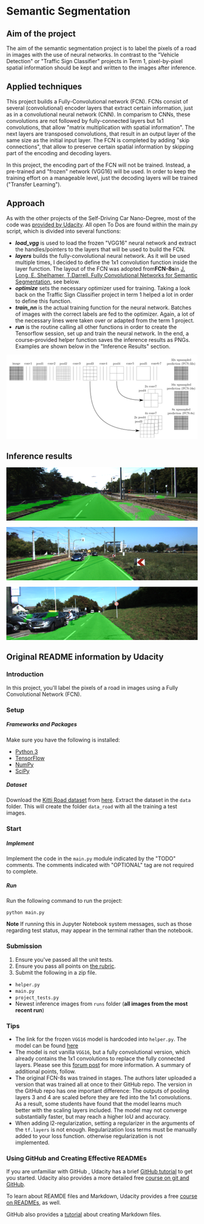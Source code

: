 # Semantic Segmentation

## Aim of the project

The aim of the semantic segmentation project is to label the pixels of
a road in images with the use of neural networks. In contrast to the
"Vehicle Detection" or "Traffic Sign Classifier" projects in Term 1,
pixel-by-pixel spatial information should be kept and written to the
images after inference.

## Applied techniques

This project builds a Fully-Convolutional network (FCN). FCNs consist
of several (convolutional) encoder layers that extract certain
information, just as in a convolutional neural network (CNN). In
comparism to CNNs, these convolutions are not followed by
fully-connected layers but 1x1 convolutions, that allow "matrix
multiplication with spatial information". The next layers are
transposed convolutions, that result in an output layer of the same
size as the initial input layer. The FCN is completed by adding "skip
connections", that allow to preserve certain spatial information by
skipping part of the encoding and decoding layers.

In this project, the encoding part of the FCN will not be trained.
Instead, a pre-trained and "frozen" network (VGG16) will be used.
In order to keep the training effort on a manageable level, just the
decoding layers will be trained ("Transfer Learning").

## Approach

As with the other projects of the Self-Driving Car Nano-Degree, most of the 
code was [provided by Udacity](https://github.com/udacity/CarND-Semantic-Segmentation). 
All open To Dos are found within the main.py script, which is divided 
into several functions:
* ***load_vgg*** is used to load the frozen "VGG16" neural network and 
extract the handles/pointers to the layers that will be used to build the FCN.
* ***layers*** builds the fully-convolutional neural network. As it will be 
used multiple times, I decided to define the 1x1 convolution function 
inside the layer function. The layout of the FCN was adopted from**FCN-8s**in 
[J. Long, E. Shelhamer, T.Darrell. Fully Convolutional Networks for Semantic Segmentation](https://people.eecs.berkeley.edu/~jonlong/long_shelhamer_fcn.pdf), see below.
* ***optimize*** sets the necessary optimizer used for training. Taking a
look back on the Traffic Sign Classifier project in term 1 helped a lot in 
order to define this function.
* ***train_nn*** is the actual training function for the neural network. 
Batches of images with the correct labels are fed to the optimizer. Again, 
a lot of the necessary lines were taken over or adapted from the term 1 project.
* ***run*** is the routine calling all other functions in order to 
create the Tensorflow session, set up and train the neural network. In the 
end, a course-provided helper function saves the inference results as PNGs.
Examples are shown below in the "Inference Results" section.


![FCN layout](FCN_architecture_long_shelhamer.png)

## Inference results

![Result1](runs/1519540586.553018/um_000001.png)

![Result2](runs/1519540586.553018/um_000003.png)

![Result3](runs/1519540586.553018/um_000014.png)



## Original README information by Udacity

### Introduction
In this project, you'll label the pixels of a road in images using a Fully Convolutional Network (FCN).

### Setup
##### Frameworks and Packages
Make sure you have the following is installed:
 - [Python 3](https://www.python.org/)
 - [TensorFlow](https://www.tensorflow.org/)
 - [NumPy](http://www.numpy.org/)
 - [SciPy](https://www.scipy.org/)
##### Dataset
Download the [Kitti Road dataset](http://www.cvlibs.net/datasets/kitti/eval_road.php) from [here](http://www.cvlibs.net/download.php?file=data_road.zip).  Extract the dataset in the `data` folder.  This will create the folder `data_road` with all the training a test images.

### Start
##### Implement
Implement the code in the `main.py` module indicated by the "TODO" comments.
The comments indicated with "OPTIONAL" tag are not required to complete.
##### Run
Run the following command to run the project:
```
python main.py
```
**Note** If running this in Jupyter Notebook system messages, such as those regarding test status, may appear in the terminal rather than the notebook.

### Submission
1. Ensure you've passed all the unit tests.
2. Ensure you pass all points on [the rubric](https://review.udacity.com/#!/rubrics/989/view).
3. Submit the following in a zip file.
 - `helper.py`
 - `main.py`
 - `project_tests.py`
 - Newest inference images from `runs` folder  (**all images from the most recent run**)
 
 ### Tips
- The link for the frozen `VGG16` model is hardcoded into `helper.py`.  The model can be found [here](https://s3-us-west-1.amazonaws.com/udacity-selfdrivingcar/vgg.zip)
- The model is not vanilla `VGG16`, but a fully convolutional version, which already contains the 1x1 convolutions to replace the fully connected layers. Please see this [forum post](https://discussions.udacity.com/t/here-is-some-advice-and-clarifications-about-the-semantic-segmentation-project/403100/8?u=subodh.malgonde) for more information.  A summary of additional points, follow. 
- The original FCN-8s was trained in stages. The authors later uploaded a version that was trained all at once to their GitHub repo.  The version in the GitHub repo has one important difference: The outputs of pooling layers 3 and 4 are scaled before they are fed into the 1x1 convolutions.  As a result, some students have found that the model learns much better with the scaling layers included. The model may not converge substantially faster, but may reach a higher IoU and accuracy. 
- When adding l2-regularization, setting a regularizer in the arguments of the `tf.layers` is not enough. Regularization loss terms must be manually added to your loss function. otherwise regularization is not implemented.
 
### Using GitHub and Creating Effective READMEs
If you are unfamiliar with GitHub , Udacity has a brief [GitHub tutorial](http://blog.udacity.com/2015/06/a-beginners-git-github-tutorial.html) to get you started. Udacity also provides a more detailed free [course on git and GitHub](https://www.udacity.com/course/how-to-use-git-and-github--ud775).

To learn about REAMDE files and Markdown, Udacity provides a free [course on READMEs](https://www.udacity.com/courses/ud777), as well. 

GitHub also provides a [tutorial](https://guides.github.com/features/mastering-markdown/) about creating Markdown files.
